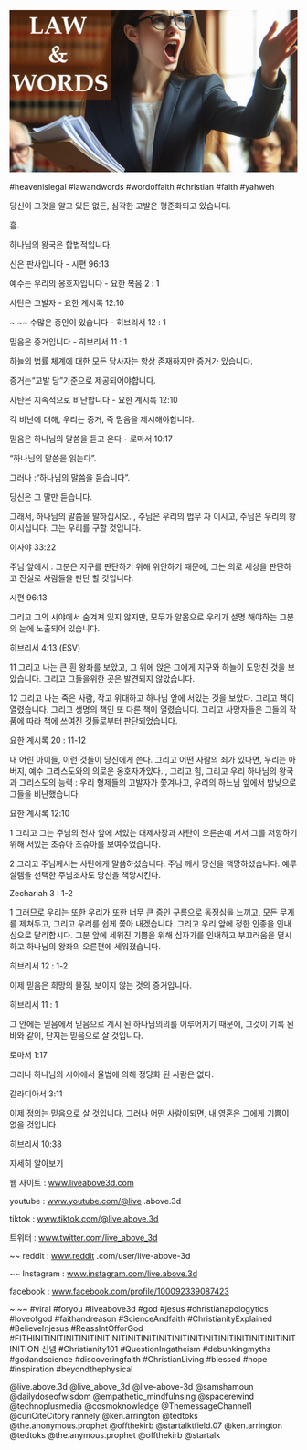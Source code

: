 ![Video cover image](../cover.jpg "cover photo")

#heavenislegal #lawandwords #wordoffaith #christian #faith #yahweh

당신이 그것을 알고 있든 없든, 심각한 고발은 평준화되고 있습니다.

흠.

하나님의 왕국은 합법적입니다.

신은 판사입니다 - 시편 96:13

예수는 우리의 옹호자입니다 - 요한 복음 2 : 1

사탄은 고발자 - 요한 계시록 12:10

~ ~~ 수많은 증인이 있습니다 - 히브리서 12 : 1

믿음은 증거입니다 - 히브리서 11 : 1

하늘의 법률 체계에 대한 모든 당사자는 항상 존재하지만 증거가 있습니다.

증거는“고발 당”기준으로 제공되어야합니다.

사탄은 지속적으로 비난합니다 - 요한 계시록 12:10

각 비난에 대해, 우리는 증거, 즉 믿음을 제시해야합니다.

믿음은 하나님의 말씀을 듣고 온다 - 로마서 10:17

“하나님의 말씀을 읽는다”.

그러나 :“하나님의 말씀을 듣습니다”.

당신은 그 말만 듣습니다.

그래서, 하나님의 말씀을 말하십시오. , 주님은 우리의 법무 자 이시고, 주님은 우리의 왕 이시십니다. 그는 우리를 구할 것입니다.

이사야 33:22

주님 앞에서 : 그분은 지구를 판단하기 위해 위안하기 때문에, 그는 의로 세상을 판단하고 진실로 사람들을 판단 할 것입니다.

시편 96:13

그리고 그의 시야에서 숨겨져 있지 않지만, 모두가 알몸으로 우리가 설명 해야하는 그분의 눈에 노출되어 있습니다.

히브리서 4:13 (ESV)

11 그리고 나는 큰 흰 왕좌를 보았고, 그 위에 앉은 그에게 지구와 하늘이 도망친 것을 보았습니다. 그리고 그들을위한 곳은 발견되지 않았습니다.

12 그리고 나는 죽은 사람, 작고 위대하고 하나님 앞에 서있는 것을 보았다. 그리고 책이 열렸습니다. 그리고 생명의 책인 또 다른 책이 열렸습니다. 그리고 사망자들은 그들의 작품에 따라 책에 쓰여진 것들로부터 판단되었습니다.

요한 계시록 20 : 11-12

내 어린 아이들, 이런 것들이 당신에게 쓴다. 그리고 어떤 사람의 죄가 있다면, 우리는 아버지, 예수 그리스도와의 의로운 옹호자가있다. , 그리고 힘, 그리고 우리 하나님의 왕국과 그리스도의 능력 : 우리 형제들의 고발자가 쫓겨나고, 우리의 하느님 앞에서 밤낮으로 그들을 비난했습니다.

요한 계시록 12:10

1 그리고 그는 주님의 천사 앞에 서있는 대제사장과 사탄이 오른손에 서서 그를 저항하기 위해 서있는 조슈아 조슈아를 보여주었습니다.

2 그리고 주님께서는 사탄에게 말씀하셨습니다. 주님 께서 당신을 책망하셨습니다. 예루살렘을 선택한 주님조차도 당신을 책망시킨다.

Zechariah 3 : 1-2

1 그러므로 우리는 또한 우리가 또한 너무 큰 증인 구름으로 동정심을 느끼고, 모든 무게를 제쳐두고, 그리고 우리를 쉽게 쫓아 내겠습니다. 그리고 우리 앞에 정한 인종을 인내심으로 달리합시다. 그분 앞에 세워진 기쁨을 위해 십자가를 인내하고 부끄러움을 멸시하고 하나님의 왕좌의 오른편에 세워졌습니다.

히브리서 12 : 1-2

이제 믿음은 희망의 물질, 보이지 않는 것의 증거입니다.

히브리서 11 : 1

그 안에는 믿음에서 믿음으로 계시 된 하나님의의를 이루어지기 때문에, 그것이 기록 된 바와 같이, 단지는 믿음으로 살 것입니다.

로마서 1:17

그러나 하나님의 시야에서 율법에 의해 정당화 된 사람은 없다.

갈라디아서 3:11

이제 정의는 믿음으로 살 것입니다. 그러나 어떤 사람이되면, 내 영혼은 그에게 기쁨이 없을 것입니다.

히브리서 10:38

자세히 알아보기

웹 사이트 : www.liveabove3d.com

youtube : www.youtube.com/@live .above.3d

tiktok : www.tiktok.com/@live.above.3d

트위터 : www.twitter.com/live_above_3d

~~ reddit : www.reddit .com/user/live-above-3d

~~ Instagram : www.instagram.com/live.above.3d

facebook : www.facebook.com/profile/100092339087423

~ ~~ #viral #foryou #liveabove3d #god #jesus #christianapologytics #loveofgod #faithandreason #ScienceAndfaith #ChristianityExplained #BelieveInjesus #ReassIntOfforGod #FITHINITINITINITINITINITINITINITINITINITINITINITINITINITINITINITINITINITINITION 신념 #Christianity101 #QuestionIngatheism #debunkingmyths #godandscience #discoveringfaith #ChristianLiving #blessed #hope #inspiration #beyondthephysical

@live.above.3d @live_above_3d @live-above-3d @samshamoun @dailydoseofwisdom @empathetic_mindfulnsing @spacerewind @technoplusmedia @cosmoknowledge @ThemessageChannel1 @curiCiteCitory rannely @ken.arrington @tedtoks @the.anonymous.prophet @offthekirb @startalktfield.07 @ken.arrington @tedtoks @the.anymous.prophet @offthekirb @startalk